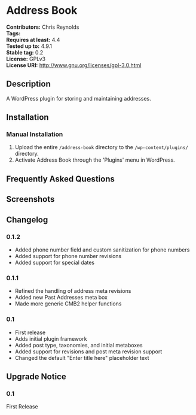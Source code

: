 # Address Book #
**Contributors:**      Chris Reynolds  
**Tags:**  
**Requires at least:** 4.4  
**Tested up to:**      4.9.1  
**Stable tag:**        0.2  
**License:**           GPLv3  
**License URI:**       http://www.gnu.org/licenses/gpl-3.0.html  

## Description ##

A WordPress plugin for storing and maintaining addresses.

## Installation ##

### Manual Installation ###

1. Upload the entire `/address-book` directory to the `/wp-content/plugins/` directory.
2. Activate Address Book through the 'Plugins' menu in WordPress.

## Frequently Asked Questions ##


## Screenshots ##


## Changelog ##

### 0.1.2 ###
* Added phone number field and custom sanitization for phone numbers
* Added support for phone number revisions
* Added support for special dates

### 0.1.1 ###
* Refined the handling of address meta revisions
* Added new Past Addresses meta box
* Made more generic CMB2 helper functions

### 0.1 ###
* First release
* Adds initial plugin framework
* Added post type, taxonomies, and initial metaboxes
* Added support for revisions and post meta revision support
* Changed the default "Enter title here" placeholder text

## Upgrade Notice ##

### 0.1 ###
First Release
